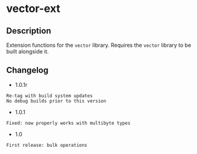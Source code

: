 # vector-ext

## Description

Extension functions for the `vector` library.
Requires the `vector` library to be built alongside it.

## Changelog

- 1.0.1r
```
Re-tag with build system updates
No debug builds prior to this version
```

- 1.0.1
```
Fixed: now properly works with multibyte types
```

- 1.0
```
First release: bulk operations
```
